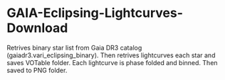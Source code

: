 # GAIA-Eclipsing-Lightcurves-Download

Retrives binary star list from Gaia DR3 catalog (gaiadr3.vari_eclipsing_binary). Then retrives lightcurves each star and saves VOTable folder. Each lightcurve is phase folded and binned. Then saved to PNG folder.
